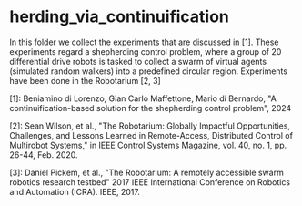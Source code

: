 # herding_via_continuification

In this folder we collect the experiments that are discussed in [1]. These experiments regard a shepherding control problem, where a group of 20 differential drive robots is tasked to collect a swarm of virtual agents (simulated random walkers) into a predefined circular region. Experiments have been done in the Robotarium [2, 3]

[1]: Beniamino di Lorenzo, Gian Carlo Maffettone, Mario di Bernardo, "A continuification-based solution for the shepherding control problem", 2024

[2]: Sean Wilson, et al., "The Robotarium: Globally Impactful Opportunities, Challenges, and Lessons Learned in Remote-Access, Distributed Control of Multirobot Systems," in IEEE Control Systems Magazine, vol. 40, no. 1, pp. 26-44, Feb. 2020.

[3]: Daniel Pickem, et al., "The Robotarium: A remotely accessible swarm robotics research testbed" 2017 IEEE International Conference on Robotics and Automation (ICRA). IEEE, 2017.
